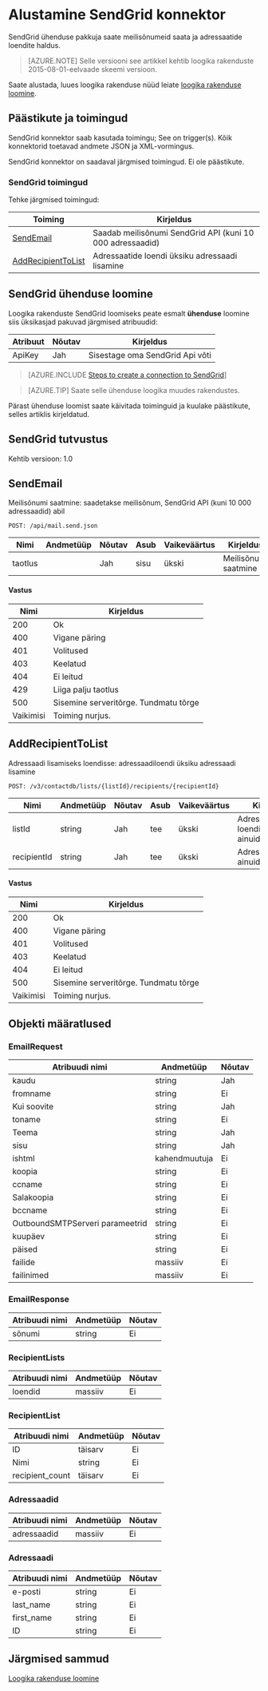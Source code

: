 <properties
pageTitle="SendGrid | Microsoft Azure'i"
description="Loogika rakenduste teenusega Azure'i rakenduse loomisel. SendGrid ühenduse pakkuja saate meilisõnumeid saata ja adressaatide loendite haldus."
services="logic-apps"   
documentationCenter=".net,nodejs,java"  
authors="msftman"   
manager="erikre"    
editor=""
tags="connectors" />

<tags
ms.service="logic-apps"
ms.devlang="multiple"
ms.topic="article"
ms.tgt_pltfrm="na"
ms.workload="integration"
ms.date="08/18/2016"
ms.author="deonhe"/>

# <a name="get-started-with-the-sendgrid-connector"></a>Alustamine SendGrid konnektor

SendGrid ühenduse pakkuja saate meilisõnumeid saata ja adressaatide loendite haldus.

>[AZURE.NOTE] Selle versiooni see artikkel kehtib loogika rakenduste 2015-08-01-eelvaade skeemi versioon. 

Saate alustada, luues loogika rakenduse nüüd leiate [loogika rakenduse loomine](../app-service-logic/app-service-logic-create-a-logic-app.md).

## <a name="triggers-and-actions"></a>Päästikute ja toimingud

SendGrid konnektor saab kasutada toimingu; See on trigger(s). Kõik konnektorid toetavad andmete JSON ja XML-vormingus. 

 SendGrid konnektor on saadaval järgmised toimingud. Ei ole päästikute.

### <a name="sendgrid-actions"></a>SendGrid toimingud
Tehke järgmised toimingud:

|Toiming|Kirjeldus|
|--- | ---|
|[SendEmail](connectors-create-api-sendgrid.md#sendemail)|Saadab meilisõnumi SendGrid API (kuni 10 000 adressaadid)|
|[AddRecipientToList](connectors-create-api-sendgrid.md#addrecipienttolist)|Adressaatide loendi üksiku adressaadi lisamine|


## <a name="create-a-connection-to-sendgrid"></a>SendGrid ühenduse loomine
Loogika rakenduste SendGrid loomiseks peate esmalt **ühenduse** loomine siis üksikasjad pakuvad järgmised atribuudid: 

|Atribuut| Nõutav|Kirjeldus|
| ---|---|---|
|ApiKey|Jah|Sisestage oma SendGrid Api võti|
 

>[AZURE.INCLUDE [Steps to create a connection to SendGrid](../../includes/connectors-create-api-sendgrid.md)]

>[AZURE.TIP] Saate selle ühenduse loogika muudes rakendustes.

Pärast ühenduse loomist saate käivitada toiminguid ja kuulake päästikute, selles artiklis kirjeldatud.

## <a name="reference-for-sendgrid"></a>SendGrid tutvustus
Kehtib versioon: 1.0

## <a name="sendemail"></a>SendEmail
Meilisõnumi saatmine: saadetakse meilisõnum, SendGrid API (kuni 10 000 adressaadid) abil 

```POST: /api/mail.send.json``` 

| Nimi| Andmetüüp|Nõutav|Asub|Vaikeväärtus|Kirjeldus|
| ---|---|---|---|---|---|
|taotlus| |Jah|sisu|ükski|Meilisõnumi saatmine|

#### <a name="response"></a>Vastus

|Nimi|Kirjeldus|
|---|---|
|200|Ok|
|400|Vigane päring|
|401|Volitused|
|403|Keelatud|
|404|Ei leitud|
|429|Liiga palju taotlus|
|500|Sisemine serveritõrge. Tundmatu tõrge|
|Vaikimisi|Toiming nurjus.|


## <a name="addrecipienttolist"></a>AddRecipientToList
Adressaadi lisamiseks loendisse: adressaadiloendi üksiku adressaadi lisamine 

```POST: /v3/contactdb/lists/{listId}/recipients/{recipientId}``` 

| Nimi| Andmetüüp|Nõutav|Asub|Vaikeväärtus|Kirjeldus|
| ---|---|---|---|---|---|
|listId|string|Jah|tee|ükski|Adressaatide loendi ainuidentifikaator|
|recipientId|string|Jah|tee|ükski|Adressaadi ainuidentifikaator|

#### <a name="response"></a>Vastus

|Nimi|Kirjeldus|
|---|---|
|200|Ok|
|400|Vigane päring|
|401|Volitused|
|403|Keelatud|
|404|Ei leitud|
|500|Sisemine serveritõrge. Tundmatu tõrge|
|Vaikimisi|Toiming nurjus.|


## <a name="object-definitions"></a>Objekti määratlused 

### <a name="emailrequest"></a>EmailRequest


| Atribuudi nimi | Andmetüüp | Nõutav |
|---|---|---|
|kaudu|string|Jah |
|fromname|string|Ei |
|Kui soovite|string|Jah |
|toname|string|Ei |
|Teema|string|Jah |
|sisu|string|Jah |
|ishtml|kahendmuutuja|Ei |
|koopia|string|Ei |
|ccname|string|Ei |
|Salakoopia|string|Ei |
|bccname|string|Ei |
|OutboundSMTPServeri parameetrid|string|Ei |
|kuupäev|string|Ei |
|päised|string|Ei |
|failide|massiiv|Ei |
|failinimed|massiiv|Ei |



### <a name="emailresponse"></a>EmailResponse


| Atribuudi nimi | Andmetüüp | Nõutav |
|---|---|---|
|sõnumi|string|Ei |



### <a name="recipientlists"></a>RecipientLists


| Atribuudi nimi | Andmetüüp | Nõutav |
|---|---|---|
|loendid|massiiv|Ei |



### <a name="recipientlist"></a>RecipientList


| Atribuudi nimi | Andmetüüp | Nõutav |
|---|---|---|
|ID|täisarv|Ei |
|Nimi|string|Ei |
|recipient_count|täisarv|Ei |



### <a name="recipients"></a>Adressaadid


| Atribuudi nimi | Andmetüüp | Nõutav |
|---|---|---|
|adressaadid|massiiv|Ei |



### <a name="recipient"></a>Adressaadi


| Atribuudi nimi | Andmetüüp | Nõutav |
|---|---|---|
|e-posti|string|Ei |
|last_name|string|Ei |
|first_name|string|Ei |
|ID|string|Ei |


## <a name="next-steps"></a>Järgmised sammud
[Loogika rakenduse loomine](../app-service-logic/app-service-logic-create-a-logic-app.md)